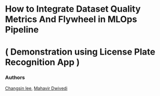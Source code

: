 
# How to Integrate Dataset Quality Metrics And Flywheel in MLOps Pipeline 

# ( Demonstration using License Plate Recognition App )
### Authors

[Changsin lee](https://www.linkedin.com/), [Mahavir Dwivedi](https://www.linkedin.com/in/mahavir-dwivedi/)

